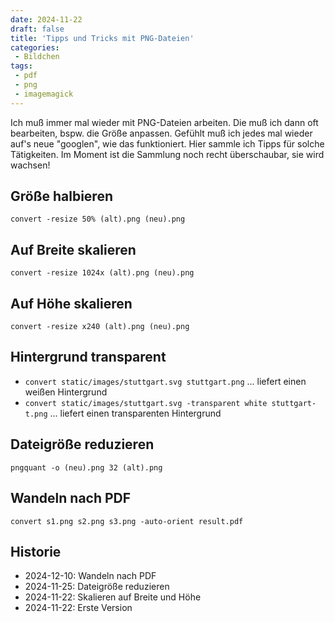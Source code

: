 ```yaml
---
date: 2024-11-22
draft: false
title: 'Tipps und Tricks mit PNG-Dateien'
categories:
 - Bildchen
tags:
 - pdf
 - png
 - imagemagick
---
```


<!--Tipps und Tricks mit PNG-Dateien-->
<!--=========================-->

Ich muß immer mal wieder mit PNG-Dateien
arbeiten. Die muß ich dann oft bearbeiten, bspw.
die Größe anpassen. Gefühlt muß ich jedes mal
wieder auf's neue "googlen", wie das funktioniert.
Hier sammle ich Tipps für solche Tätigkeiten.
Im Moment ist die Sammlung noch recht überschaubar,
sie wird wachsen!

<!--more-->

Größe halbieren
---------------

`convert -resize 50% (alt).png (neu).png`

Auf Breite skalieren
--------------------

`convert -resize 1024x (alt).png (neu).png`

Auf Höhe skalieren
------------------

`convert -resize x240 (alt).png (neu).png`

Hintergrund transparent
-----------------------

- `convert static/images/stuttgart.svg stuttgart.png` ... liefert einen weißen Hintergrund
- `convert static/images/stuttgart.svg -transparent white stuttgart-t.png` ... liefert einen transparenten Hintergrund

Dateigröße reduzieren
---------------------

`pngquant -o (neu).png 32 (alt).png`

Wandeln nach PDF
----------------

`convert s1.png s2.png s3.png -auto-orient result.pdf`

Historie
--------

- 2024-12-10: Wandeln nach PDF
- 2024-11-25: Dateigröße reduzieren
- 2024-11-22: Skalieren auf Breite und Höhe
- 2024-11-22: Erste Version
